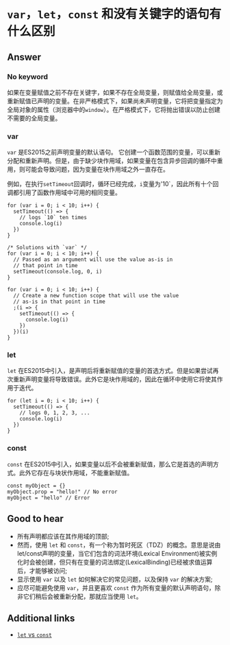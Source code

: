 # `var`，`let`，`const` 和没有关键字的语句有什么区别

## Answer

### No keyword

如果在变量赋值之前不存在关键字，如果不存在全局变量，则赋值给全局变量，或重新赋值已声明的变量。在非严格模式下，如果尚未声明变量，它将把变量指定为全局对象的属性（浏览器中的`window`）。在严格模式下，它将抛出错误以防止创建不需要的全局变量。

### var

`var` 是ES2015之前声明变量的默认语句。 它创建一个函数范围的变量，可以重新分配和重新声明。但是，由于缺少块作用域，如果变量在包含异步回调的循环中重用，则可能会导致问题，因为变量在块作用域之外一直存在。

例如，在执行`setTimeout`回调时，循环已经完成，`i`变量为'10`，因此所有十个回调都引用了函数作用域中可用的相同变量。

```es6
for (var i = 0; i < 10; i++) {
  setTimeout(() => {
    // logs `10` ten times
    console.log(i)
  })
}

/* Solutions with `var` */
for (var i = 0; i < 10; i++) {
  // Passed as an argument will use the value as-is in
  // that point in time
  setTimeout(console.log, 0, i)
}

for (var i = 0; i < 10; i++) {
  // Create a new function scope that will use the value
  // as-is in that point in time
  ;(i => {
    setTimeout(() => {
      console.log(i)
    })
  })(i)
}
```

### let

`let` 在ES2015中引入，是声明后将重新赋值的变量的首选方式。但是如果尝试再次重新声明变量将导致错误。此外它是块作用域的，因此在循环中使用它将使其作用于迭代。

```es6
for (let i = 0; i < 10; i++) {
  setTimeout(() => {
    // logs 0, 1, 2, 3, ...
    console.log(i)
  })
}
```

### const

`const` 在ES2015中引入，如果变量以后不会被重新赋值，那么它是首选的声明方式。此外它存在与块状作用域，不能重新赋值。

```es6
const myObject = {}
myObject.prop = "hello!" // No error
myObject = "hello" // Error
```

## Good to hear

* 所有声明都应该在其作用域的顶部;
* 然而，使用 `let` 和 `const`，有一个称为暂时死区（TDZ）的概念。意思是说由let/const声明的变量，当它们包含的词法环境(Lexical Environment)被实例化时会被创建，但只有在变量的词法绑定(LexicalBinding)已经被求值运算后，才能够被访问;
* 显示使用 `var` 以及 `let` 如何解决它的常见问题，以及保持 `var` 的解决方案;
* 应尽可能避免使用 `var`，并且更喜欢 `const` 作为所有变量的默认声明语句，除非它们稍后会被重新分配，那就应当使用 `let`。

## Additional links

* [`let` vs `const`](https://wesbos.com/let-vs-const/)

<!-- tags: (javascript) -->

<!-- expertise: (1) -->
